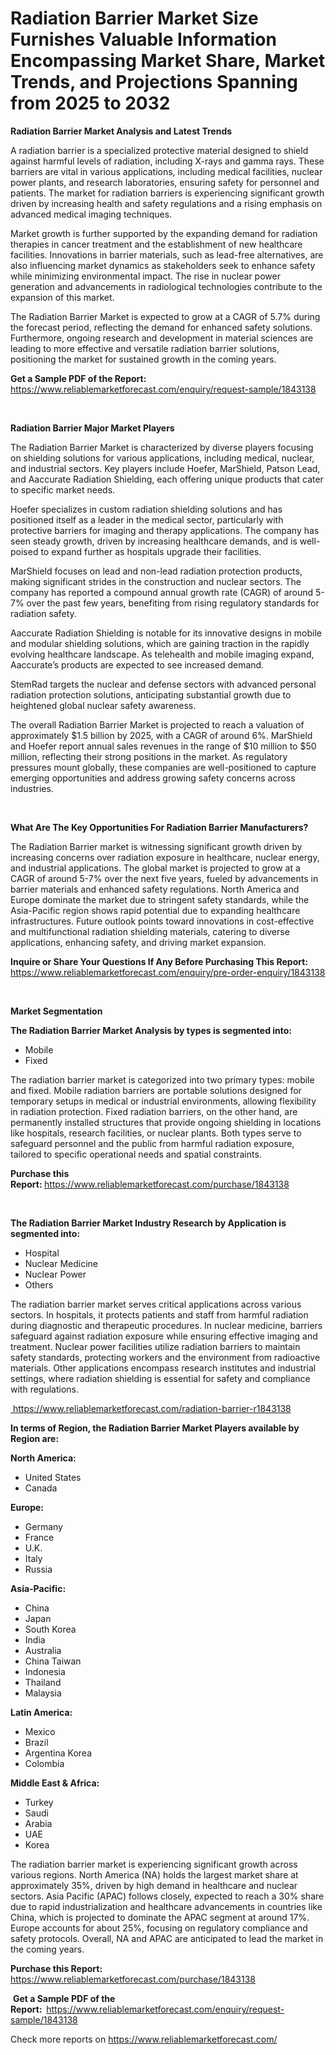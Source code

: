 <p><h1>Radiation Barrier Market Size Furnishes Valuable Information Encompassing Market Share, Market Trends, and Projections Spanning from 2025 to 2032</h1></p><p><strong>Radiation Barrier Market Analysis and Latest Trends</strong></p>
<p><p>A radiation barrier is a specialized protective material designed to shield against harmful levels of radiation, including X-rays and gamma rays. These barriers are vital in various applications, including medical facilities, nuclear power plants, and research laboratories, ensuring safety for personnel and patients. The market for radiation barriers is experiencing significant growth driven by increasing health and safety regulations and a rising emphasis on advanced medical imaging techniques.</p><p>Market growth is further supported by the expanding demand for radiation therapies in cancer treatment and the establishment of new healthcare facilities. Innovations in barrier materials, such as lead-free alternatives, are also influencing market dynamics as stakeholders seek to enhance safety while minimizing environmental impact. The rise in nuclear power generation and advancements in radiological technologies contribute to the expansion of this market.</p><p>The Radiation Barrier Market is expected to grow at a CAGR of 5.7% during the forecast period, reflecting the demand for enhanced safety solutions. Furthermore, ongoing research and development in material sciences are leading to more effective and versatile radiation barrier solutions, positioning the market for sustained growth in the coming years.</p></p>
<p><strong>Get a Sample PDF of the Report:&nbsp;</strong> <a href="https://www.reliablemarketforecast.com/enquiry/request-sample/1843138?utm_campaign=2736&utm_medium=2&utm_source=Github&utm_content=ia&utm_term=11042025&utm_id=radiation-barrier">https://www.reliablemarketforecast.com/enquiry/request-sample/1843138</a></p>
<p>&nbsp;</p>
<p><strong>Radiation Barrier Major Market Players</strong></p>
<p><p>The Radiation Barrier Market is characterized by diverse players focusing on shielding solutions for various applications, including medical, nuclear, and industrial sectors. Key players include Hoefer, MarShield, Patson Lead, and Aaccurate Radiation Shielding, each offering unique products that cater to specific market needs.</p><p>Hoefer specializes in custom radiation shielding solutions and has positioned itself as a leader in the medical sector, particularly with protective barriers for imaging and therapy applications. The company has seen steady growth, driven by increasing healthcare demands, and is well-poised to expand further as hospitals upgrade their facilities.</p><p>MarShield focuses on lead and non-lead radiation protection products, making significant strides in the construction and nuclear sectors. The company has reported a compound annual growth rate (CAGR) of around 5-7% over the past few years, benefiting from rising regulatory standards for radiation safety.</p><p>Aaccurate Radiation Shielding is notable for its innovative designs in mobile and modular shielding solutions, which are gaining traction in the rapidly evolving healthcare landscape. As telehealth and mobile imaging expand, Aaccurate’s products are expected to see increased demand.</p><p>StemRad targets the nuclear and defense sectors with advanced personal radiation protection solutions, anticipating substantial growth due to heightened global nuclear safety awareness. </p><p>The overall Radiation Barrier Market is projected to reach a valuation of approximately $1.5 billion by 2025, with a CAGR of around 6%. MarShield and Hoefer report annual sales revenues in the range of $10 million to $50 million, reflecting their strong positions in the market. As regulatory pressures mount globally, these companies are well-positioned to capture emerging opportunities and address growing safety concerns across industries.</p></p>
<p>&nbsp;</p>
<p><strong>What Are The Key Opportunities For Radiation Barrier Manufacturers?</strong></p>
<p><p>The Radiation Barrier market is witnessing significant growth driven by increasing concerns over radiation exposure in healthcare, nuclear energy, and industrial applications. The global market is projected to grow at a CAGR of around 5-7% over the next five years, fueled by advancements in barrier materials and enhanced safety regulations. North America and Europe dominate the market due to stringent safety standards, while the Asia-Pacific region shows rapid potential due to expanding healthcare infrastructures. Future outlook points toward innovations in cost-effective and multifunctional radiation shielding materials, catering to diverse applications, enhancing safety, and driving market expansion.</p></p>
<p><strong>Inquire or Share Your Questions If Any Before Purchasing This Report:</strong> <a href="https://www.reliablemarketforecast.com/enquiry/pre-order-enquiry/1843138?utm_campaign=2736&utm_medium=2&utm_source=Github&utm_content=ia&utm_term=11042025&utm_id=radiation-barrier">https://www.reliablemarketforecast.com/enquiry/pre-order-enquiry/1843138</a></p>
<p>&nbsp;</p>
<p><strong>Market Segmentation</strong></p>
<p><strong>The Radiation Barrier Market Analysis by types is segmented into:</strong></p>
<p><ul><li>Mobile</li><li>Fixed</li></ul></p>
<p><p>The radiation barrier market is categorized into two primary types: mobile and fixed. Mobile radiation barriers are portable solutions designed for temporary setups in medical or industrial environments, allowing flexibility in radiation protection. Fixed radiation barriers, on the other hand, are permanently installed structures that provide ongoing shielding in locations like hospitals, research facilities, or nuclear plants. Both types serve to safeguard personnel and the public from harmful radiation exposure, tailored to specific operational needs and spatial constraints.</p></p>
<p><strong>Purchase this Report:&nbsp;</strong><a href="https://www.reliablemarketforecast.com/purchase/1843138?utm_campaign=2736&utm_medium=2&utm_source=Github&utm_content=ia&utm_term=11042025&utm_id=radiation-barrier">https://www.reliablemarketforecast.com/purchase/1843138</a></p>
<p>&nbsp;</p>
<p><strong>The Radiation Barrier Market Industry Research by Application is segmented into:</strong></p>
<p><ul><li>Hospital</li><li>Nuclear Medicine</li><li>Nuclear Power</li><li>Others</li></ul></p>
<p><p>The radiation barrier market serves critical applications across various sectors. In hospitals, it protects patients and staff from harmful radiation during diagnostic and therapeutic procedures. In nuclear medicine, barriers safeguard against radiation exposure while ensuring effective imaging and treatment. Nuclear power facilities utilize radiation barriers to maintain safety standards, protecting workers and the environment from radioactive materials. Other applications encompass research institutes and industrial settings, where radiation shielding is essential for safety and compliance with regulations.</p></p>
<p><a href="https://www.reliablemarketforecast.com/radiation-barrier-r1843138?utm_campaign=2736&utm_medium=2&utm_source=Github&utm_content=ia&utm_term=11042025&utm_id=radiation-barrier">&nbsp;https://www.reliablemarketforecast.com/radiation-barrier-r1843138</a></p>
<p><strong>In terms of Region, the Radiation Barrier Market Players available by Region are:</strong></p>
<p>
    <p> <strong> North America: </strong>
        <ul>
            <li>United States</li>
            <li>Canada</li>
        </ul>
        </p> 
    <p> <strong> Europe: </strong>
        <ul>
            <li>Germany</li>
            <li>France</li>
            <li>U.K.</li>
            <li>Italy</li>
            <li>Russia</li>
        </ul>
        </p> 
    <p> <strong> Asia-Pacific: </strong>
        <ul>
            <li>China</li>
            <li>Japan</li>
            <li>South Korea</li>
            <li>India</li>
            <li>Australia</li>
            <li>China Taiwan</li>
            <li>Indonesia</li>
            <li>Thailand</li>
            <li>Malaysia</li>
        </ul>
        </p> 
    <p> <strong> Latin America: </strong>
        <ul>
            <li>Mexico</li>
            <li>Brazil</li>
            <li>Argentina Korea</li>
            <li>Colombia</li>
        </ul>
        </p> 
    <p> <strong> Middle East & Africa: </strong>
        <ul>
            <li>Turkey</li>
            <li>Saudi</li>
            <li>Arabia</li>
            <li>UAE</li>
            <li>Korea</li>
        </ul>
    </p>
    </p>
<p><p>The radiation barrier market is experiencing significant growth across various regions. North America (NA) holds the largest market share at approximately 35%, driven by high demand in healthcare and nuclear sectors. Asia Pacific (APAC) follows closely, expected to reach a 30% share due to rapid industrialization and healthcare advancements in countries like China, which is projected to dominate the APAC segment at around 17%. Europe accounts for about 25%, focusing on regulatory compliance and safety protocols. Overall, NA and APAC are anticipated to lead the market in the coming years.</p></p>
<p><strong>Purchase this Report: </strong><a href="https://www.reliablemarketforecast.com/purchase/1843138?utm_campaign=2736&utm_medium=2&utm_source=Github&utm_content=ia&utm_term=11042025&utm_id=radiation-barrier">https://www.reliablemarketforecast.com/purchase/1843138</a></p>
<p>&nbsp;<strong>Get a Sample PDF of the Report:&nbsp;&nbsp;</strong><a href="https://www.reliablemarketforecast.com/enquiry/request-sample/1843138?utm_campaign=2736&utm_medium=2&utm_source=Github&utm_content=ia&utm_term=11042025&utm_id=radiation-barrier">https://www.reliablemarketforecast.com/enquiry/request-sample/1843138</a></p>
<p><strong></strong></p>
<p>Check more reports on <a href="https://www.reliablemarketforecast.com/?utm_campaign=2736&utm_medium=2&utm_source=Github&utm_content=ia&utm_term=11042025&utm_id=radiation-barrier">https://www.reliablemarketforecast.com/</a></p>